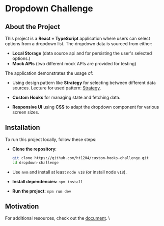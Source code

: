 # Dropdown Challenge

## About the Project

This project is a **React + TypeScript** application where users can select options from a dropdown list. The dropdown data is sourced from either:
- **Local Storage** (data source api and for persisting the user's selected options.)
- **Mock APIs** (two different mock APIs are provided for testing)

The application demonstrates the usage of:
- Using design pattern like **Strategy** for selecting between different data sources.
  Lecture for used pattern: [Strategy](https://refactoring.guru/design-patterns/strategy).

- **Custom Hooks** for managing state and fetching data.
- **Responsive UI** using **CSS** to adapt the dropdown component for various screen sizes.


## Installation

To run this project locally, follow these steps:

- **Clone the repository**:
   ```bash
   git clone https://github.com/ht1204/custom-hooks-challenge.git
   cd dropdown-challenge
   ```

- Use `nvm` and install at least `node v18` (or install node `v18`).

- **Install dependencies:** `npm install`
- **Run the project:** `npm run dev`

## Motivation

For additional resources, check out the [document](src/docs/custom_hooks_study-group.pdf). \


